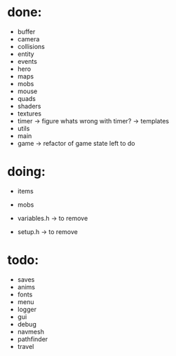 
# done:
- buffer
- camera
- collisions
- entity
- events
- hero
- maps
- mobs
- mouse
- quads
- shaders
- textures
- timer -> figure whats wrong with timer? -> templates
- utils
- main
- game -> refactor of game state left to do


# doing:
- items
- mobs

- variables.h -> to remove
- setup.h -> to remove

# todo:
- saves
- anims
- fonts
- menu
- logger
- gui
- debug
- navmesh
- pathfinder
- travel

